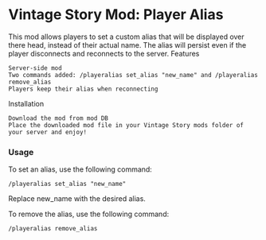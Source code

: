 # Vintage Story Mod: Player Alias

This mod allows players to set a custom alias that will be displayed over there head, instead of their actual name. The alias will persist even if the player disconnects and reconnects to the server.
Features

    Server-side mod
    Two commands added: /playeralias set_alias "new_name" and /playeralias remove_alias
    Players keep their alias when reconnecting

Installation

    Download the mod from mod DB
    Place the downloaded mod file in your Vintage Story mods folder of your server and enjoy!

### Usage

To set an alias, use the following command:

```Command
/playeralias set_alias "new_name"
```

Replace new_name with the desired alias.

To remove the alias, use the following command:

```Command
/playeralias remove_alias
```
